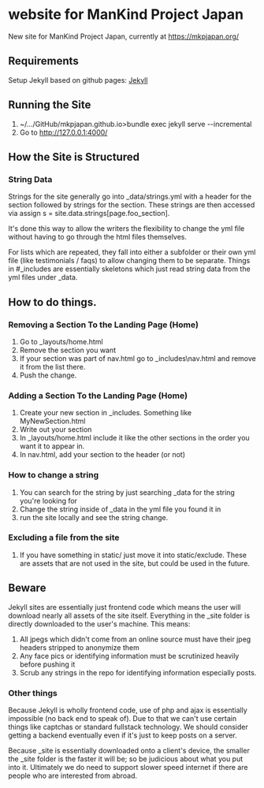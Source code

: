 # website for ManKind Project Japan

New site for ManKind Project Japan, currently at https://mkpjapan.org/

## Requirements
Setup Jekyll based on github pages:
[Jekyll](https://docs.github.com/en/pages/setting-up-a-github-pages-site-with-jekyll)

## Running the Site

1. ~/.../GitHub/mkpjapan.github.io>bundle exec jekyll serve --incremental
2. Go to http://127.0.0.1:4000/

## How the Site is Structured

### String Data
Strings for the site generally go into _data/strings.yml with a header for the section followed by strings for the section. These
strings are then accessed via  assign s = site.data.strings[page.foo_section].

It's done this way to allow the writers the flexibility to change the yml file without having to go through the html files
themselves.

For lists which are repeated, they fall into either a subfolder or their own yml file (like testimonials / faqs) to allow
changing them to be separate. Things in #_includes are essentially skeletons which just read string data from the yml files under
_data.

## How to do things.

### Removing a Section To the Landing Page (Home)
1. Go to _layouts/home.html
2. Remove the section you want
3. If your section was part of nav.html go to _includes\nav.html and remove it from the list there.
3. Push the change.

### Adding a Section To the Landing Page (Home)
1. Create your new section in _includes. Something like MyNewSection.html
2. Write out your section
3. In _layouts/home.html include it like the other sections in the order you want it to appear in.
4. In nav.html, add your section to the header (or not)

### How to change a string
1. You can search for the string by just searching _data for the string you're looking for
2. Change the string inside of _data in the yml file you found it in
3. run the site locally and see the string change.

### Excluding a file from the site
1. If you have something in static/ just move it into static/exclude. These are assets that are not used in the site, but could be used
in the future.

## Beware

Jekyll sites are essentially just frontend code which means the user will download nearly all assets of the site itself. Everything
in the _site folder is directly downloaded to the user's machine. This means:

1. All jpegs which didn't come from an online source must have their jpeg headers stripped to anonymize them
2. Any face pics or identifying information must be scrutinized heavily before pushing it
3. Scrub any strings in the repo for identifying information especially posts.

### Other things

Because Jekyll is wholly frontend code, use of php and ajax is essentially impossible (no back end to speak of). Due to that
we can't use certain things like captchas or standard fullstack technology. We should consider getting a backend eventually
even if it's just to keep posts on a server.

Because _site is essentially downloaded onto a client's device, the smaller the _site folder is the faster it will be; so be
judicious about what you put into it. Ultimately we do need to support slower speed internet if there are people who are
interested from abroad.